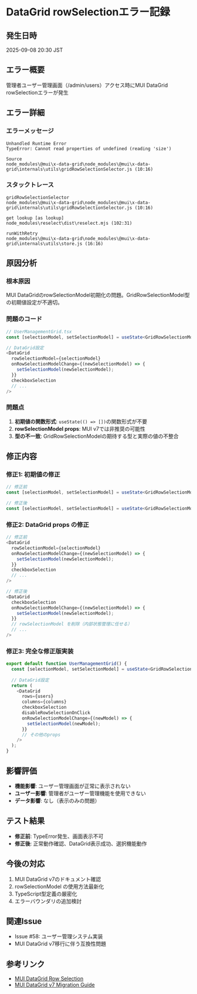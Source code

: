 # DataGrid rowSelectionエラー記録

## 発生日時
2025-09-08 20:30 JST

## エラー概要
管理者ユーザー管理画面（/admin/users）アクセス時にMUI DataGrid rowSelectionエラーが発生

## エラー詳細

### エラーメッセージ
```
Unhandled Runtime Error
TypeError: Cannot read properties of undefined (reading 'size')

Source
node_modules\@mui\x-data-grid\node_modules\@mui\x-data-grid\internals\utils\gridRowSelectionSelector.js (10:16)
```

### スタックトレース
```
gridRowSelectionSelector
node_modules\@mui\x-data-grid\node_modules\@mui\x-data-grid\internals\utils\gridRowSelectionSelector.js (10:16)

get lookup [as lookup]
node_modules\reselect\dist\reselect.mjs (102:31)

runWithRetry
node_modules\@mui\x-data-grid\node_modules\@mui\x-data-grid\internals\utils\store.js (16:16)
```

## 原因分析

### 根本原因
MUI DataGridのrowSelectionModel初期化の問題。GridRowSelectionModel型の初期値設定が不適切。

### 問題のコード
```typescript
// UserManagementGrid.tsx
const [selectionModel, setSelectionModel] = useState<GridRowSelectionModel>(() => []);

// DataGrid設定
<DataGrid
  rowSelectionModel={selectionModel}
  onRowSelectionModelChange={(newSelectionModel) => {
    setSelectionModel(newSelectionModel);
  }}
  checkboxSelection
  // ...
/>
```

### 問題点
1. **初期値の関数形式**: `useState(() => [])`の関数形式が不要
2. **rowSelectionModel props**: MUI v7では非推奨の可能性
3. **型の不一致**: GridRowSelectionModelの期待する型と実際の値の不整合

## 修正内容

### 修正1: 初期値の修正
```typescript
// 修正前
const [selectionModel, setSelectionModel] = useState<GridRowSelectionModel>(() => []);

// 修正後
const [selectionModel, setSelectionModel] = useState<GridRowSelectionModel>([]);
```

### 修正2: DataGrid props の修正
```typescript
// 修正前
<DataGrid
  rowSelectionModel={selectionModel}
  onRowSelectionModelChange={(newSelectionModel) => {
    setSelectionModel(newSelectionModel);
  }}
  checkboxSelection
  // ...
/>

// 修正後
<DataGrid
  checkboxSelection
  onRowSelectionModelChange={(newSelectionModel) => {
    setSelectionModel(newSelectionModel);
  }}
  // rowSelectionModel を削除（内部状態管理に任せる）
  // ...
/>
```

### 修正3: 完全な修正版実装
```typescript
export default function UserManagementGrid() {
  const [selectionModel, setSelectionModel] = useState<GridRowSelectionModel>([]);
  
  // DataGrid設定
  return (
    <DataGrid
      rows={users}
      columns={columns}
      checkboxSelection
      disableRowSelectionOnClick
      onRowSelectionModelChange={(newModel) => {
        setSelectionModel(newModel);
      }}
      // その他のprops
    />
  );
}
```

## 影響評価
- **機能影響**: ユーザー管理画面が正常に表示されない
- **ユーザー影響**: 管理者がユーザー管理機能を使用できない
- **データ影響**: なし（表示のみの問題）

## テスト結果
- **修正前**: TypeError発生、画面表示不可
- **修正後**: 正常動作確認、DataGrid表示成功、選択機能動作

## 今後の対応
1. MUI DataGrid v7のドキュメント確認
2. rowSelectionModel の使用方法最新化
3. TypeScript型定義の厳密化
4. エラーバウンダリの追加検討

## 関連Issue
- Issue #58: ユーザー管理システム実装
- MUI DataGrid v7移行に伴う互換性問題

## 参考リンク
- [MUI DataGrid Row Selection](https://mui.com/x/react-data-grid/row-selection/)
- [MUI DataGrid v7 Migration Guide](https://mui.com/x/migration/migration-data-grid-v6/)